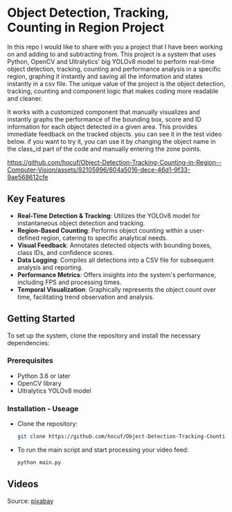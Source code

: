 ﻿# Object Detection, Tracking, Counting in Region Project

In this repo I would like to share with you a project that I have been working on and adding to and subtracting from. This project is a system that uses Python, OpenCV and Ultralytics' big YOLOv8 model to perform real-time object detection, tracking, counting and performance analysis in a specific region, graphing it instantly and saving all the information and states instantly in a csv file. The unique value of the project is the object detection, tracking, counting and component logic that makes coding more readable and cleaner.

It works with a customized component that manually visualizes and instantly graphs the performance of the bounding box, score and ID information for each object detected in a given area. This provides immediate feedback on the tracked objects. you can see it in the test video below. if you want to try it, you can use it by changing the object name in the class_id part of the code and manually entering the zone points.



https://github.com/hocuf/Object-Detection-Tracking-Counting-in-Region--Computer-Vision/assets/92105996/604a5016-dece-46d1-9f33-9ae568612cfe




## Key Features

- **Real-Time Detection & Tracking**: Utilizes the YOLOv8 model for instantaneous object detection and tracking.
- **Region-Based Counting**: Performs object counting within a user-defined region, catering to specific analytical needs.
- **Visual Feedback**: Annotates detected objects with bounding boxes, class IDs, and confidence scores.
- **Data Logging**: Compiles all detections into a CSV file for subsequent analysis and reporting.
- **Performance Metrics**: Offers insights into the system's performance, including FPS and processing times.
- **Temporal Visualization**: Graphically represents the object count over time, facilitating trend observation and analysis.

## Getting Started

To set up the system, clone the repository and install the necessary dependencies:

### Prerequisites

- Python 3.6 or later
- OpenCV library
- Ultralytics YOLOv8 model

### Installation - Useage

* Clone the repository:
   ```sh
   git clone https://github.com/hocuf/Object-Detection-Tracking-Counting-in-Region--Computer-Vision.git
* To run the main script and start processing your video feed:
   ```sh
   python main.py


## Videos
Source: [pixabay](https://pixabay.com/)

